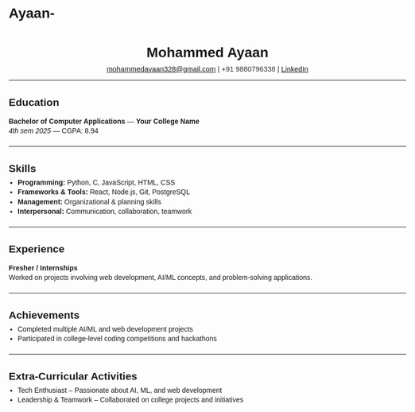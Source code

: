 # Ayaan-
<!DOCTYPE html>
<html lang="en">
<head>
<meta charset="UTF-8">
<meta name="viewport" content="width=device-width, initial-scale=1.0">
<title>Mohammed Ayaan - Resume</title>
<style>
    body {
        font-family: Arial, sans-serif;
        margin: 30px;
        line-height: 1.4;
        max-width: 800px;
    }
    h1, h2 {
        margin-bottom: 4px;
    }
    hr {
        margin: 12px 0;
    }
    .header {
        text-align: center;
    }
    .contact {
        font-size: 0.9rem;
        color: #333;
    }
    ul {
        margin: 0;
        padding-left: 18px;
    }
    .section {
        margin-bottom: 20px;
    }
</style>
</head>
<body>

<div class="header">
    <h1>Mohammed Ayaan</h1>
    <div class="contact">
        <a href="mailto:mohammedayaan328@gmail.com">mohammedayaan328@gmail.com</a> |
        +91 9880796338 |
        <a href="https://linkedin.com/in/mohammed-ayaan-409406325" target="_blank">LinkedIn</a>
    </div>
</div>

<hr>

<div class="section">
    <h2>Education</h2>
    <p><strong>Bachelor of Computer Applications</strong> — <strong>Your College Name</strong><br>
    <em>4th sem 2025</em> — CGPA: 8.94 </p>
</div>

<hr>

<div class="section">
    <h2>Skills</h2>
    <ul>
        <li><strong>Programming:</strong> Python, C, JavaScript, HTML, CSS</li>
        <li><strong>Frameworks & Tools:</strong> React, Node.js, Git, PostgreSQL</li>
        <li><strong>Management:</strong> Organizational & planning skills</li>
        <li><strong>Interpersonal:</strong> Communication, collaboration, teamwork</li>
    </ul>
</div>

<hr>

<div class="section">
    <h2>Experience</h2>
    <p><strong>Fresher / Internships</strong><br>
    Worked on projects involving web development, AI/ML concepts, and problem-solving applications.</p>
</div>

<hr>

<div class="section">
    <h2>Achievements</h2>
    <ul>
        <li>Completed multiple AI/ML and web development projects</li>
        <li>Participated in college-level coding competitions and hackathons</li>
    </ul>
</div>

<hr>

<div class="section">
    <h2>Extra-Curricular Activities</h2>
    <ul>
        <li>Tech Enthusiast – Passionate about AI, ML, and web development</li>
        <li>Leadership & Teamwork – Collaborated on college projects and initiatives</li>
    </ul>
</div>

</body>
</html>
